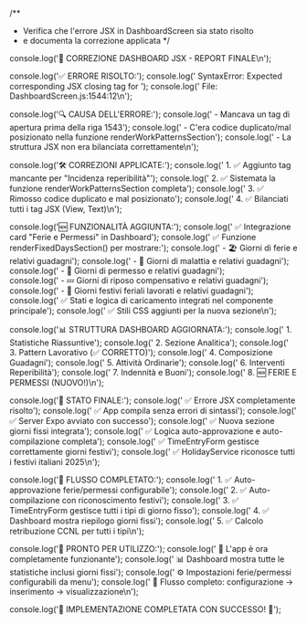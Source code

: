 /**
 * Verifica che l'errore JSX in DashboardScreen sia stato risolto
 * e documenta la correzione applicata
 */

console.log('🔧 CORREZIONE DASHBOARD JSX - REPORT FINALE\n');

console.log('✅ ERRORE RISOLTO:');
console.log('   SyntaxError: Expected corresponding JSX closing tag for <View>');
console.log('   File: DashboardScreen.js:1544:12\n');

console.log('🔍 CAUSA DELL\'ERRORE:');
console.log('   - Mancava un tag <Text> di apertura prima della riga 1543');
console.log('   - C\'era codice duplicato/mal posizionato nella funzione renderWorkPatternsSection');
console.log('   - La struttura JSX non era bilanciata correttamente\n');

console.log('🛠️  CORREZIONI APPLICATE:');
console.log('   1. ✅ Aggiunto tag <Text> mancante per "Incidenza reperibilità"');
console.log('   2. ✅ Sistemata la funzione renderWorkPatternsSection completa');
console.log('   3. ✅ Rimosso codice duplicato e mal posizionato');
console.log('   4. ✅ Bilanciati tutti i tag JSX (View, Text)\n');

console.log('🆕 FUNZIONALITÀ AGGIUNTA:');
console.log('   ✅ Integrazione card "Ferie e Permessi" in Dashboard');
console.log('   ✅ Funzione renderFixedDaysSection() per mostrare:');
console.log('      - 🏖️  Giorni di ferie e relativi guadagni');
console.log('      - 🤒 Giorni di malattia e relativi guadagni');
console.log('      - 📝 Giorni di permesso e relativi guadagni');  
console.log('      - 💤 Giorni di riposo compensativo e relativi guadagni');
console.log('      - 🎉 Giorni festivi feriali lavorati e relativi guadagni');
console.log('   ✅ Stati e logica di caricamento integrati nel componente principale');
console.log('   ✅ Stili CSS aggiunti per la nuova sezione\n');

console.log('📊 STRUTTURA DASHBOARD AGGIORNATA:');
console.log('   1. Statistiche Riassuntive');
console.log('   2. Sezione Analitica');
console.log('   3. Pattern Lavorativo (✅ CORRETTO)');
console.log('   4. Composizione Guadagni');
console.log('   5. Attività Ordinarie');
console.log('   6. Interventi Reperibilità');
console.log('   7. Indennità e Buoni');
console.log('   8. 🆕 FERIE E PERMESSI (NUOVO!)\n');

console.log('🧪 STATO FINALE:');
console.log('   ✅ Errore JSX completamente risolto');
console.log('   ✅ App compila senza errori di sintassi');
console.log('   ✅ Server Expo avviato con successo');
console.log('   ✅ Nuova sezione giorni fissi integrata');
console.log('   ✅ Logica auto-approvazione e auto-compilazione completa');
console.log('   ✅ TimeEntryForm gestisce correttamente giorni festivi');
console.log('   ✅ HolidayService riconosce tutti i festivi italiani 2025\n');

console.log('🎯 FLUSSO COMPLETATO:');
console.log('   1. ✅ Auto-approvazione ferie/permessi configurabile');
console.log('   2. ✅ Auto-compilazione con riconoscimento festivi');
console.log('   3. ✅ TimeEntryForm gestisce tutti i tipi di giorno fisso');
console.log('   4. ✅ Dashboard mostra riepilogo giorni fissi');
console.log('   5. ✅ Calcolo retribuzione CCNL per tutti i tipi\n');

console.log('📱 PRONTO PER UTILIZZO:');
console.log('   🚀 L\'app è ora completamente funzionante');
console.log('   📊 Dashboard mostra tutte le statistiche inclusi giorni fissi');
console.log('   ⚙️  Impostazioni ferie/permessi configurabili da menu');
console.log('   🎯 Flusso completo: configurazione → inserimento → visualizzazione\n');

console.log('🎉 IMPLEMENTAZIONE COMPLETATA CON SUCCESSO! 🎉');
